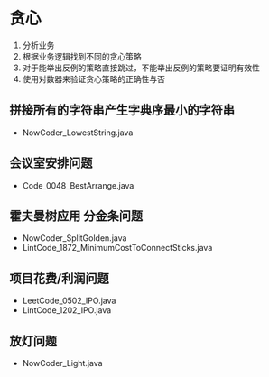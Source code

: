# 贪心

1. 分析业务
2. 根据业务逻辑找到不同的贪心策略
3. 对于能举出反例的策略直接跳过，不能举出反例的策略要证明有效性
4. 使用对数器来验证贪心策略的正确性与否


## 拼接所有的字符串产生字典序最小的字符串

- NowCoder_LowestString.java

## 会议室安排问题

- Code_0048_BestArrange.java


## 霍夫曼树应用 分金条问题

- NowCoder_SplitGolden.java
- LintCode_1872_MinimumCostToConnectSticks.java

## 项目花费/利润问题

- LeetCode_0502_IPO.java
- LintCode_1202_IPO.java

## 放灯问题

- NowCoder_Light.java